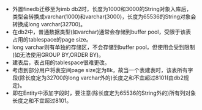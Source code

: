 * 外置finedb迁移至为imb db2时，长度为1000和3000的String对象入库后，类型会转换成varchar(1000)和varchar(3000)，长度为65536的String对象会转换成long varchar(32700)。  
* 在db2中，普通数据类型(如varchar)通常会存储到buffer pool，受限于该表占用的tablespace的page size。  
* long varchar则有单独的存储区，不会存储到buffer pool，但使用会受到限制(如无法使用GROUP BY,ORDER BY)。  
* 建表后，表占用的tablespace很难更改。  
* 考虑到部分用户将表空间page size定为8k，故当一个表建表时，该表所有字段(除长度定为32700的long varchar外的)长度之和不宜超过8101(由db2规定)。  
* 即在Entity中添加字段时，要注意(除长度定为65536的String外的)所有列对象长度之和不宜超过8101。
